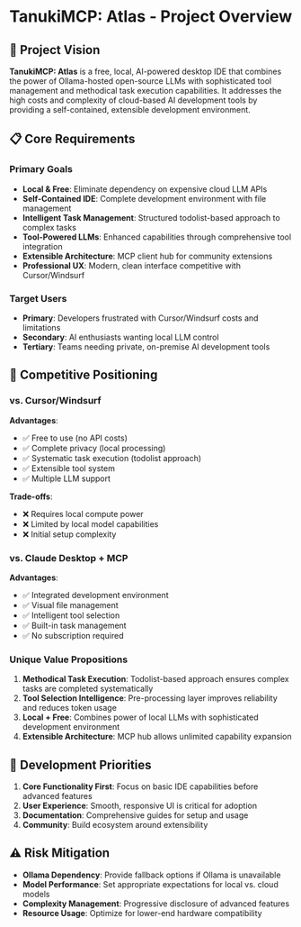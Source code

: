 # TanukiMCP: Atlas - Project Overview

## 🎯 Project Vision
**TanukiMCP: Atlas** is a free, local, AI-powered desktop IDE that combines the power of Ollama-hosted open-source LLMs with sophisticated tool management and methodical task execution capabilities. It addresses the high costs and complexity of cloud-based AI development tools by providing a self-contained, extensible development environment.

## 📋 Core Requirements

### Primary Goals
- **Local & Free**: Eliminate dependency on expensive cloud LLM APIs
- **Self-Contained IDE**: Complete development environment with file management
- **Intelligent Task Management**: Structured todolist-based approach to complex tasks
- **Tool-Powered LLMs**: Enhanced capabilities through comprehensive tool integration
- **Extensible Architecture**: MCP client hub for community extensions
- **Professional UX**: Modern, clean interface competitive with Cursor/Windsurf

### Target Users
- **Primary**: Developers frustrated with Cursor/Windsurf costs and limitations
- **Secondary**: AI enthusiasts wanting local LLM control
- **Tertiary**: Teams needing private, on-premise AI development tools

## 🚀 Competitive Positioning

### vs. Cursor/Windsurf
**Advantages**:
- ✅ Free to use (no API costs)
- ✅ Complete privacy (local processing)
- ✅ Systematic task execution (todolist approach)
- ✅ Extensible tool system
- ✅ Multiple LLM support

**Trade-offs**:
- ❌ Requires local compute power
- ❌ Limited by local model capabilities
- ❌ Initial setup complexity

### vs. Claude Desktop + MCP
**Advantages**:
- ✅ Integrated development environment
- ✅ Visual file management
- ✅ Intelligent tool selection
- ✅ Built-in task management
- ✅ No subscription required

### Unique Value Propositions
1. **Methodical Task Execution**: Todolist-based approach ensures complex tasks are completed systematically
2. **Tool Selection Intelligence**: Pre-processing layer improves reliability and reduces token usage
3. **Local + Free**: Combines power of local LLMs with sophisticated development environment
4. **Extensible Architecture**: MCP hub allows unlimited capability expansion

## 📝 Development Priorities
1. **Core Functionality First**: Focus on basic IDE capabilities before advanced features
2. **User Experience**: Smooth, responsive UI is critical for adoption
3. **Documentation**: Comprehensive guides for setup and usage
4. **Community**: Build ecosystem around extensibility

## ⚠️ Risk Mitigation
- **Ollama Dependency**: Provide fallback options if Ollama is unavailable
- **Model Performance**: Set appropriate expectations for local vs. cloud models
- **Complexity Management**: Progressive disclosure of advanced features
- **Resource Usage**: Optimize for lower-end hardware compatibility